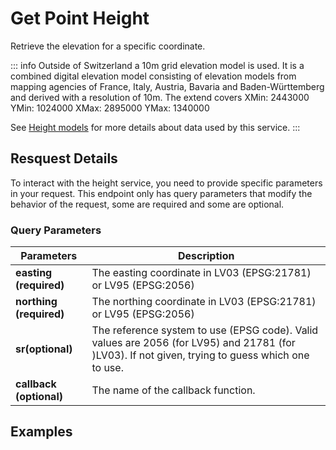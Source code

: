 # Get Point Height

Retrieve the elevation for a specific coordinate.

<ApiCodeBlock url="https://api3.geo.admin.ch/rest/services/height" method="GET" />
::: info
Outside of Switzerland a 10m grid elevation model is used. It is a combined digital elevation model consisting of elevation models from mapping agencies of France, Italy, Austria, Bavaria and Baden-Württemberg and derived with a resolution of 10m. The extend
covers XMin: 2443000 YMin: 1024000 XMax: 2895000 YMax: 1340000

See [Height models](https://www.swisstopo.admin.ch/en/geodata/height/alti3d.html) for more details about data used by this service.
:::

## Resquest Details

To interact with the height service, you need to provide specific parameters in your request.
This endpoint only has query parameters that modify the behavior of the request, some are required and some are optional.

### Query Parameters

| Parameters              | Description                                                                                                                                      |
| ----------------------- | ------------------------------------------------------------------------------------------------------------------------------------------------ |
| **easting (required)**  | The easting coordinate in LV03 (EPSG:21781) or LV95 (EPSG:2056)                                                                                  |
| **northing (required)** | The northing coordinate in LV03 (EPSG:21781) or LV95 (EPSG:2056)                                                                                 |
| **sr(optional)**        | The reference system to use (EPSG code). Valid values are 2056 (for LV95) and 21781 (for )LV03). If not given, trying to guess which one to use. |
| **callback (optional)** | The name of the callback function.                                                                                                               |

## Examples

<ExampleCodeBlock
request='$ curl https://api3.geo.admin.ch/rest/services/height?easting=2600000&northing=1200000'
example='{
    "height": "553.6"
}'
/>
